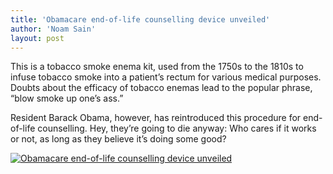 ```yaml
---
title: 'Obamacare end-of-life counselling device unveiled'
author: 'Noam Sain'
layout: post
---
```


This is a tobacco smoke enema kit, used from the 1750s to the 1810s to infuse tobacco smoke into a patient’s rectum for various medical purposes. Doubts about the efficacy of tobacco enemas lead to the popular phrase, “blow smoke up one’s ass.”

Resident Barack Obama, however, has reintroduced this procedure for end-of-life counselling. Hey, they’re going to die anyway: Who cares if it works or not, as long as they believe it’s doing some good?

[![Obamacare end-of-life counselling device unveiled](http://2.bp.blogspot.com/_8aN4krk1nsk/SpXdqMbiDrI/AAAAAAAAAQE/EeLb1n3nwZE/s400/smoker.jpg)](http://2.bp.blogspot.com/_8aN4krk1nsk/SpXdqMbiDrI/AAAAAAAAAQE/EeLb1n3nwZE/s1600-h/smoker.jpg "Obamacare end-of-life counselling device unveiled")
